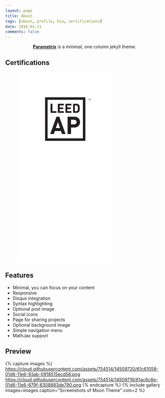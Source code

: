 ```yaml
---
layout: page
title: About
tags: [about, profile, bio, certifications]
date: 2016-03-21
comments: false
---
```


<center><a href="http://parametrix.github.io"><b>Parametrix</b></a> is a minimal, one column jekyll theme.</center>


## Certifications
<div data-iframe-width="350" data-iframe-height="270" data-share-badge-id="01700fdb-3569-4e31-af21-e1dea078c902"></div>
  <script type="text/javascript">
    (function() {
      var s = document.createElement('script');
      s.type = 'text/javascript';
      s.async = true;
      s.src = '//cdn.youracclaim.com/assets/utilities/embed.js';
      var o = document.getElementsByTagName('script')[0];
      o.parentNode.insertBefore(s, o);
      })();
  </script>
<div data-iframe-width="350" data-iframe-height="270" data-share-badge-id="78ee7db8-1887-47a4-a875-aef54a97b945"></div>
  <script type="text/javascript">
    (function() {
      var s = document.createElement('script');
      s.type = 'text/javascript';
      s.async = true;
      s.src = '//cdn.youracclaim.com/assets/utilities/embed.js';
      var o = document.getElementsByTagName('script')[0];
      o.parentNode.insertBefore(s, o);
      })();
  </script>

<figure class="half">
 <a href="https://www.usgbc.org/people/francis-sebastian/0010035466"><img src="/assets/img/LEED_AP_sml.png"></a>
 <a href="/assets/img/blank.png"><img src="/assets/img/blank_sml.png"></a>
</figure>


## Features
* Minimal, you can focus on your content
* Responsive
* Disqus integration
* Syntax highlighting
* Optional post image
* Social icons
* Page for sharing projects
* Optional background image
* Simple navigation menu
* MathJax support

## Preview

{% capture images %}
    https://cloud.githubusercontent.com/assets/754514/14509720/61c61058-01d6-11e6-93ab-0918515ecd56.png
    https://cloud.githubusercontent.com/assets/754514/14509716/61ac6c8e-01d6-11e6-879f-8308883de790.png
{% endcapture %}
{% include gallery images=images caption="Screenshots of Moon Theme" cols=2 %}
